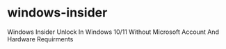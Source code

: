 # windows-insider
Windows Insider Unlock In Windows 10/11 Without Microsoft Account And Hardware Requirments
